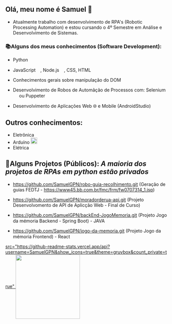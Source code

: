 ## Olá, meu nome é Samuel 👋
- Atualmente trabalho com desenvolvimento de RPA's (Robotic Processing Automation) e estou cursando o 4º Semestre em Análise e Desenvolvimento de Sistemas.



### 📚Alguns dos meus conhecimentos (Software Development):
- Python <img width=15 heigth=15 src="https://cdn.jsdelivr.net/gh/devicons/devicon@latest/icons/python/python-original.svg" /> 
- JavaScript<img width=15 heigth=15 src="https://cdn.jsdelivr.net/gh/devicons/devicon@latest/icons/javascript/javascript-original.svg" />,
 Node.js<img width=15 heigth=15 src="https://cdn.jsdelivr.net/gh/devicons/devicon@latest/icons/nodejs/nodejs-original.svg" />, CSS, HTML
- Conhecimentos gerais sobre manipulação do DOM
- Desenvolvimento de Robos de Automãção de Processos com: Selenium<img width=15 heigth=15 src="https://cdn.jsdelivr.net/gh/devicons/devicon@latest/icons/selenium/selenium-original.svg" />
           ou Puppeter<img width=15 heigth=15 src="https://cdn.jsdelivr.net/gh/devicons/devicon@latest/icons/puppeteer/puppeteer-original.svg" />
          
- Desenvolvimento de Aplicações Web 🌐 e Mobile (AndroidStudio) <img width=15 heigth=15 src="https://cdn.jsdelivr.net/gh/devicons/devicon@latest/icons/androidstudio/androidstudio-original.svg" />
          
  
## Outros conhecimentos:
- Eletrônica
- Arduíno <img  width=20 heigth=20 src="https://cdn.jsdelivr.net/gh/devicons/devicon@latest/icons/arduino/arduino-original-wordmark.svg" />          
- Elétrica

## 🎯Alguns Projetos (Públicos): *A maioria dos projetos de RPAs em python estão privados*
- https://github.com/SamuelGPN/robo-guia-recolhimento.git (Geração de guias FEDTJ - https://www45.bb.com.br/fmc/frm/fw0707314_1.jsp)
- https://github.com/SamuelGPN/moradorderua-api.git (Projeto Desenvolvomento de API de Aplicção Web  - Final de Curso)
- https://github.com/SamuelGPN/backEnd-JogoMemoria.git (Projeto Jogo da mémoria Backend - Spring Boot) - JAVA <img width=15 heigth=15 src="https://cdn.jsdelivr.net/gh/devicons/devicon@latest/icons/java/java-original.svg" />
          
- https://github.com/SamuelGPN/jogo-da-memoria.git (Projeto Jogo da mémoria Frontend) - React <img width=15 heigth=15 src="https://cdn.jsdelivr.net/gh/devicons/devicon@latest/icons/react/react-original.svg">
          

<a href="https://github.com/SamuelGPN/github-readme-stats">
  src="https://github-readme-stats.vercel.app/api?username=SamuelGPN&show_icons=true&theme=gruvbox&count_private=true"
</a>
<a href="https://github.com/SamuelGPN/convoychat">
  <img height=200 align="center" src="https://github-readme-stats.vercel.app/api/top-langs?username=SamuelGPN&show_icons=true&theme=gruvbox&layout=compact&langs_count=8&card_width=320" />
</a>



<!--
**SamuelGPN/SamuelGPN** is a ✨ _special_ ✨ repository because its `README.md` (this file) appears on your GitHub profile.

Here are some ideas to get you started:

- 🔭 I’m currently working on ...
- 🌱 I’m currently learning ...
- 👯 I’m looking to collaborate on ...
- 🤔 I’m looking for help with ...
- 💬 Ask me about ...
- 📫 How to reach me: ...
- 😄 Pronouns: ...
- ⚡ Fun fact: ...
-->
